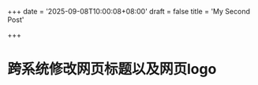 +++
date = '2025-09-08T10:00:08+08:00'
draft = false
title = 'My Second Post'

+++

# 跨系统修改网页标题以及网页logo

